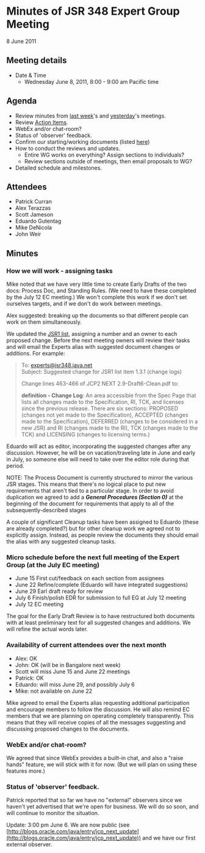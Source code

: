 # Minutes of JSR 348 Expert Group Meeting  
8 June 2011

## Meeting details

*   Date & Time
    *   Wednesday June 8, 2011, 8:00 - 9:00 am Pacific time  

## **Agenda**

*   Review minutes from [last week](https://github.com/apastsya/files/jsr348/Meeting%20Materials/2011-06-01-Minutes.md)'s and [yesterday](https://github.com/apastsya/files/jsr348/Meeting%20Materials/2011-06-07-Minutes.md)'s meetings.
*   Review [Action Items](https://github.com/apastsya/files/jsr348/Working%20documents/AIs.md).
*   WebEx and/or chat-room?
*   Status of 'observer' feedback.
*   Confirm our starting/working documents (listed [here](http://java.net/projects/jsr348/pages/WorkingDocuments))
*   How to conduct the reviews and updates.
    *   Entire WG works on everything? Assign sections to individuals?
    *   Review sections outside of meetings, then email proposals to WG?
*   Detailed schedule and milestones.

## **Attendees**

*   Patrick Curran
*   Alex Terazzas
*   Scott Jameson
*   Eduardo Gutentag
*   Mike DeNicola
*   John Weir

## Minutes

### How we will work - assigning tasks

Mike noted that we have very little time to create Early Drafts of the two docs: Process Doc, and Standing Rules. (We need to have these completed by the July 12 EC meeting.) We won't complete this work if we don't set ourselves targets, and if we don't do work between meetings.

Alex suggested: breaking up the documents so that different people can work on them simultaneously.

We updated the [JSR1 list](https://github.com/apastsya/files/jsr348/Working%20documents/JSR1-list-June08.md), assigning a number and an owner to each proposed change. Before the next meeting owners will review their tasks and will email the Experts alias with suggested document changes or additions. For example:

> To: experts@jsr348.java.net  
> Subject: Suggested change for JSR1 list item 1.3.1 (change logs)  
>   
> Change lines 463-466 of JCP2 NEXT 2.9-Draft6-Clean.pdf to:  
>   
> **definition - Change Log**: An area accessible from the Spec Page that lists all changes made to the Specification, RI, TCK, and licenses since the previous release. There are six sections: PROPOSED (changes not yet made to the Specification), ACCEPTED (changes made to the Specification), DEFERRED (changes to be considered in a new JSR) and RI (changes made to the RI), TCK (changes made to the TCK) and LICENSING (changes to licensing terms.)

Eduardo will act as editor, incorporating the suggested changes after any discussion. However, he will be on vacation/traveling late in June and early in July, so someone else will need to take over the editor role during that period.

<span class="highlight">NOTE: The Process Document is currently structured to mirror the various JSR stages. This means that there's no logical place to put new requirements that aren't tied to a particular stage. In order to avoid duplication we agreed to add a **_General Procedures_ _(Section 0)_** at the beginning of the document for requirements that apply to all of the subsequently-described stages</span>

A couple of significant Cleanup tasks have been assigned to Eduardo (these are already completed?) but for other cleanup work we agreed not to explicitly assign. Instead, as people review the documents they should email the alias with any suggested cleanup tasks.

### Micro schedule before the next full meeting of the Expert Group (at the July EC meeting)

*   June 15 First cut/feedback on each section from assignees
*   June 22 Refine/complete (Eduardo will have integrated suggestions)
*   June 29 Earl draft ready for review
*   July 6 Finish/polish EDR for submission to full EG at July 12 meeting
*   July 12 EC meeting

The goal for the Early Draft Review is to have restructured both documents with at least preliminary text for all suggested changes and additions. We will refine the actual words later.

### Availability of current attendees over the next month

*   Alex: OK
*   John: OK (will be in Bangalore next week)
*   Scott will miss June 15 and June 22 meetings
*   Patrick: OK
*   Eduardo: will miss June 29, and possibly July 6
*   Mike: not available on June 22

Mike agreed to email the Experts alias requesting additional participation and encourage members to follow the discussion. He will also remind EC members that we are planning on operating completely transparently. This means that they will receive copies of all the messages suggesting and discussing proposed changes to the documents.

### WebEx and/or chat-room?

We agreed that since WebEx provides a built-in chat, and also a "raise hands" feature, we will stick with it for now. (But we will plan on using these features more.)

### Status of 'observer' feedback.

Patrick reported that so far we have no "external" observers since we haven't yet advertised that we're open for business. We will do so soon, and will continue to monitor the situation.

Update: 3:00 pm June 6\. We are now public (see [http://blogs.oracle.com/java/entry/jcp_next_update](http://blogs.oracle.com/java/entry/jcp_next_update)) and we have our first external observer.